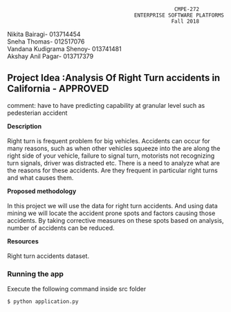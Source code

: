                                                           CMPE-272
                                             ENTERPRISE SOFTWARE PLATFORMS
                                                         Fall 2018
       

Nikita Bairagi-            013714454<br/>
Sneha Thomas-              012517076<br/>
Vandana Kudigrama Shenoy-  013741481<br/>
Akshay Anil Pagar-         013717379<br/>

<h2><b>Project Idea :Analysis Of Right Turn accidents in California - APPROVED </b></h2>

comment: have to have predicting capability at granular level such as pedesterian accident 


<b>Description</b><br/><br/>
Right turn is frequent problem for big vehicles. Accidents can occur for many reasons, such as
when other vehicles squeeze into the are along the right side of your vehicle, failure to signal turn,
motorists not recognizing turn signals, driver was distracted etc. There is a need to analyze what
are the reasons for these accidents. Are they frequent in particular right turns and what causes
them.

<b>Proposed methodology</b><br/><br/>
In this project we will use the data for right turn accidents. And using data mining we will locate
the accident prone spots and factors causing those accidents. By taking corrective measures on
these spots based on analysis, number of accidents can be reduced.

<b>Resources</b><br/><br/>
Right turn accidents dataset.


### Running the app
Execute the following command inside src folder
```
$ python application.py
```

